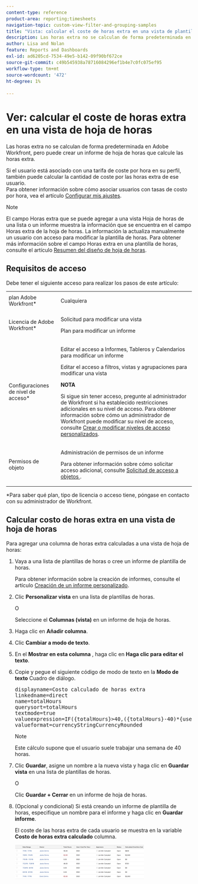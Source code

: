```yaml
---
content-type: reference
product-area: reporting;timesheets
navigation-topic: custom-view-filter-and-grouping-samples
title: "Vista: calcular el coste de horas extra en una vista de plantilla de horas"
description: Las horas extra no se calculan de forma predeterminada en Adobe Workfront, pero puede crear un informe de hoja de horas que calcule las horas extra.
author: Lisa and Nolan
feature: Reports and Dashboards
exl-id: ad6205cd-7534-49e5-b142-09f90bf672ce
source-git-commit: c49b545938a78716084296ef1b4e7c0fc075ef95
workflow-type: tm+mt
source-wordcount: '472'
ht-degree: 1%

---
```


# Ver: calcular el coste de horas extra en una vista de hoja de horas

Las horas extra no se calculan de forma predeterminada en Adobe Workfront, pero puede crear un informe de hoja de horas que calcule las horas extra.

Si el usuario está asociado con una tarifa de coste por hora en su perfil, también puede calcular la cantidad de coste por las horas extra de ese usuario.\
Para obtener información sobre cómo asociar usuarios con tasas de costo por hora, vea el artículo [Configurar mis ajustes](../../../workfront-basics/manage-your-account-and-profile/configuring-your-user-profile/configure-my-settings.md).

>[!NOTE]
>
>El campo Horas extra que se puede agregar a una vista Hoja de horas de una lista o un informe muestra la información que se encuentra en el campo Horas extra de la hoja de horas. La información la actualiza manualmente un usuario con acceso para modificar la plantilla de horas. Para obtener más información sobre el campo Horas extra en una plantilla de horas, consulte el artículo [Resumen del diseño de hoja de horas](../../../timesheets/timesheets/timesheet-layout.md).

## Requisitos de acceso

Debe tener el siguiente acceso para realizar los pasos de este artículo:

<table style="table-layout:auto"> 
 <col> 
 <col> 
 <tbody> 
  <tr> 
   <td role="rowheader">plan Adobe Workfront*</td> 
   <td> <p>Cualquiera</p> </td> 
  </tr> 
  <tr> 
   <td role="rowheader">Licencia de Adobe Workfront*</td> 
   <td> <p>Solicitud para modificar una vista </p>
   <p>Plan para modificar un informe</p> </td> 
  </tr> 
  <tr> 
   <td role="rowheader">Configuraciones de nivel de acceso*</td> 
   <td> <p>Editar el acceso a Informes, Tableros y Calendarios para modificar un informe</p> <p>Editar el acceso a filtros, vistas y agrupaciones para modificar una vista</p> <p><b>NOTA</b>

Si sigue sin tener acceso, pregunte al administrador de Workfront si ha establecido restricciones adicionales en su nivel de acceso. Para obtener información sobre cómo un administrador de Workfront puede modificar su nivel de acceso, consulte <a href="../../../administration-and-setup/add-users/configure-and-grant-access/create-modify-access-levels.md" class="MCXref xref">Crear o modificar niveles de acceso personalizados</a>.</p> </td>
</tr> 
  <tr> 
   <td role="rowheader">Permisos de objeto</td> 
   <td> <p>Administración de permisos de un informe</p> <p>Para obtener información sobre cómo solicitar acceso adicional, consulte <a href="../../../workfront-basics/grant-and-request-access-to-objects/request-access.md" class="MCXref xref">Solicitud de acceso a objetos </a>.</p> </td> 
  </tr> 
 </tbody> 
</table>

&#42;Para saber qué plan, tipo de licencia o acceso tiene, póngase en contacto con su administrador de Workfront.

## Calcular costo de horas extra en una vista de hoja de horas

Para agregar una columna de horas extra calculadas a una vista de hoja de horas:

1. Vaya a una lista de plantillas de horas o cree un informe de plantilla de horas.

   Para obtener información sobre la creación de informes, consulte el artículo [Creación de un informe personalizado](../../../reports-and-dashboards/reports/creating-and-managing-reports/create-custom-report.md).

1. Clic **Personalizar vista** en una lista de plantillas de horas.

   O

   Seleccione el **Columnas (vista)** en un informe de hoja de horas.

1. Haga clic en **Añadir columna**.
1. Clic **Cambiar a modo de texto**.
1. En el **Mostrar en esta columna** , haga clic en **Haga clic para editar el texto**.
1. Copie y pegue el siguiente código de modo de texto en la **Modo de texto** Cuadro de diálogo.
   <pre>displayname=Costo calculado de horas extra<br>linkedname=direct<br>name=totalHours<br>querysort=totalHours <br>textmode=true<br>valueexpression=IF({totalHours}&gt;40,({totalHours}-40)*{user}.{costPerHour},{totalHours}*{user}.{costPerHour})<br>valueformat=currencyStringCurrencyRounded</pre>

   >[!NOTE]
   >
   >Este cálculo supone que el usuario suele trabajar una semana de 40 horas.

1. Clic **Guardar**, asigne un nombre a la nueva vista y haga clic en **Guardar vista** en una lista de plantillas de horas.

   O

   Clic **Guardar + Cerrar** en un informe de hoja de horas.

1. (Opcional y condicional) Si está creando un informe de plantilla de horas, especifique un nombre para el informe y haga clic en **Guardar informe**.

   El coste de las horas extra de cada usuario se muestra en la variable **Costo de horas extra calculado** columna.

   ![calculated_overtime_cost_in_timesheet_report.png](assets/calculated-overtime-cost-in-timesheet-report-350x92.png)
